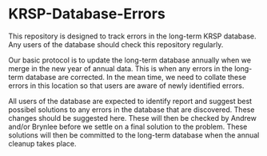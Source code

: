 # KRSP-Database-Errors
This repository is designed to track errors in the long-term KRSP database.  Any users of the database should check this repository regularly.

Our basic protocol is to update the long-term database annually when we merge in the new year of annual data.  This is when any errors in the long-term database are corrected.  In the mean time, we need to collate these errors in this location so that users are aware of newly identified errors.

All users of the database are expected to identify report and suggest best possibel solutions to any errors in the database that are discovered.  These changes should be suggested here.  These will then be checked by Andrew and/or Brynlee before we settle on a final solution to the problem.  These solutions will then be committed to the long-term database when the annual cleanup takes place.
